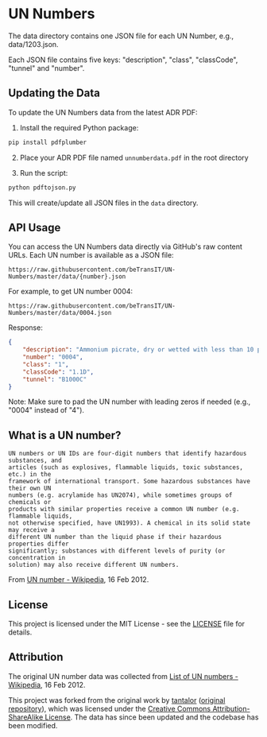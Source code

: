 # UN Numbers

The data directory contains one JSON file for each UN Number, e.g., data/1203.json.

Each JSON file contains five keys: "description", "class", "classCode", "tunnel" and "number".

## Updating the Data

To update the UN Numbers data from the latest ADR PDF:

1. Install the required Python package:
```bash
pip install pdfplumber
```

2. Place your ADR PDF file named `unnumberdata.pdf` in the root directory

3. Run the script:
```bash
python pdftojson.py
```

This will create/update all JSON files in the `data` directory.

## API Usage

You can access the UN Numbers data directly via GitHub's raw content URLs. Each UN number is available as a JSON file:

```
https://raw.githubusercontent.com/beTransIT/UN-Numbers/master/data/{number}.json
```

For example, to get UN number 0004:
```
https://raw.githubusercontent.com/beTransIT/UN-Numbers/master/data/0004.json
```

Response:
```json
{
    "description": "Ammonium picrate, dry or wetted with less than 10 percent water, by mass",
    "number": "0004",
    "class": "1",
    "classCode": "1.1D",
    "tunnel": "B1000C"
}
```

Note: Make sure to pad the UN number with leading zeros if needed (e.g., "0004" instead of "4").

What is a UN number?
--------------------

    UN numbers or UN IDs are four-digit numbers that identify hazardous substances, and
    articles (such as explosives, flammable liquids, toxic substances, etc.) in the
    framework of international transport. Some hazardous substances have their own UN
    numbers (e.g. acrylamide has UN2074), while sometimes groups of chemicals or
    products with similar properties receive a common UN number (e.g. flammable liquids,
    not otherwise specified, have UN1993). A chemical in its solid state may receive a
    different UN number than the liquid phase if their hazardous properties differ
    significantly; substances with different levels of purity (or concentration in
    solution) may also receive different UN numbers.
    
From [UN number - Wikipedia](http://en.wikipedia.org/wiki/UN_number), 16 Feb 2012.

License
-------

This project is licensed under the MIT License - see the [LICENSE](LICENSE) file for details.

Attribution
----------

The original UN number data was collected from [List of UN numbers - Wikipedia](http://en.wikipedia.org/wiki/List_of_UN_numbers), 16 Feb 2012.

This project was forked from the original work by [tantalor](https://github.com/tantalor) ([original repository](https://github.com/tantalor/un)), which was licensed under the [Creative Commons Attribution-ShareAlike License](http://en.wikipedia.org/wiki/Wikipedia:Text_of_Creative_Commons_Attribution-ShareAlike_3.0_Unported_License). The data has since been updated and the codebase has been modified.
